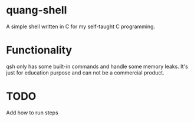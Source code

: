 # quang-shell
A simple shell written in C for my self-taught C programming.

# Functionality
qsh only has some built-in commands and handle some memory leaks. It's just for education purpose and can not be a commercial product.

# TODO
Add how to run steps
